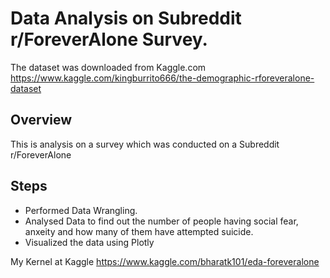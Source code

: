 # Data Analysis on Subreddit r/ForeverAlone Survey.

The dataset was downloaded from Kaggle.com https://www.kaggle.com/kingburrito666/the-demographic-rforeveralone-dataset

## Overview
This is analysis on a survey which was conducted on a Subreddit r/ForeverAlone

## Steps
* Performed Data Wrangling.
* Analysed Data to find out the number of people having social fear, anxeity and how many of them have attempted suicide.
* Visualized the data using Plotly

My Kernel at Kaggle https://www.kaggle.com/bharatk101/eda-foreveralone
